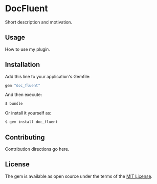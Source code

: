 # DocFluent
Short description and motivation.

## Usage
How to use my plugin.

## Installation
Add this line to your application's Gemfile:

```ruby
gem "doc_fluent"
```

And then execute:
```bash
$ bundle
```

Or install it yourself as:
```bash
$ gem install doc_fluent
```

## Contributing
Contribution directions go here.

## License
The gem is available as open source under the terms of the [MIT License](https://opensource.org/licenses/MIT).
